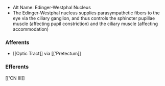 - Alt Name: Edinger-Westphal Nucleus
- The Edinger-Westphal nucleus supplies parasympathetic fibers to the eye via the ciliary ganglion, and thus controls the sphincter pupillae muscle (affecting pupil constriction) and the ciliary muscle (affecting accommodation)
### Afferents
- [[Optic Tract]] via [['Pretectum]]
### Efferents
[['CN III]]
